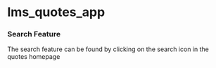 # lms_quotes_app

### Search Feature
The search feature can be found by clicking on the search icon in the quotes homepage